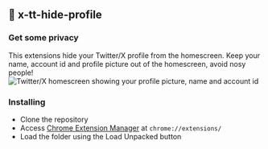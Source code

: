 ## 🧿 x-tt-hide-profile

### Get some privacy
This extensions hide your Twitter/X profile from the homescreen. Keep your name, account id and profile picture out of the homescreen, avoid nosy people!
![Twitter/X homescreen showing your profile picture, name and account id](https://www.guidingtech.com/wp-content/uploads//twitter-bookmarks-9-2048x1051.jpg)


### Installing
- Clone the repository
- Access [Chrome Extension Manager](chrome://extensions/) at ```chrome://extensions/```
- Load the folder using the Load Unpacked button
